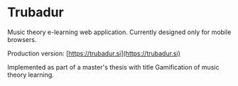 # Trubadur
Music theory e-learning web application. Currently designed only for mobile browsers.

Production version: [https://trubadur.si](https://trubadur.si)

Implemented as part of a master's thesis with title Gamification of music theory learning.

<!-- Full text: https://repozitorij.uni-lj.si/Dokument.php?id=72469&lang=slv (Slovene language) -->
